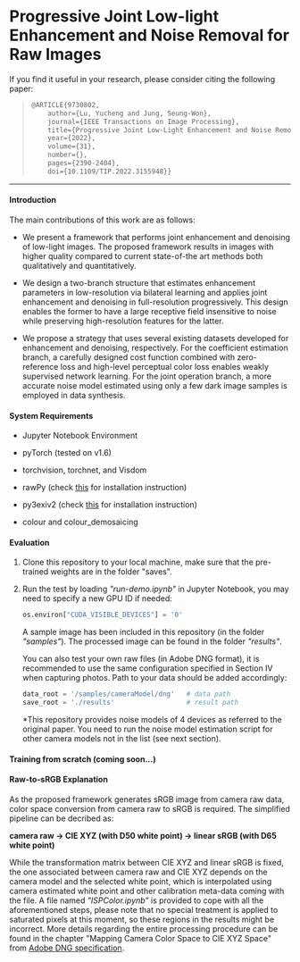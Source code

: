 # Progressive Joint Low-light Enhancement and Noise Removal for Raw Images



If you find it useful in your research, please consider citing the following paper:

> ```latex
> @ARTICLE{9730802,
>     author={Lu, Yucheng and Jung, Seung-Won},
>     journal={IEEE Transactions on Image Processing}, 
>     title={Progressive Joint Low-Light Enhancement and Noise Removal for Raw Images}, 
>     year={2022},
>     volume={31},
>     number={},
>     pages={2390-2404},
>     doi={10.1109/TIP.2022.3155948}}
> ```

------



#### Introduction

The main contributions of this work are as follows:

- We present a framework that performs joint enhancement and denoising of low-light images. The proposed framework results in images with higher quality compared to current state-of-the art methods both qualitatively and quantitatively.

- We design a two-branch structure that estimates enhancement parameters in low-resolution via bilateral learning and applies joint enhancement and denoising in full-resolution progressively. This design enables the former to have a large receptive field insensitive to noise while preserving high-resolution features for the latter.

- We propose a strategy that uses several existing datasets developed for enhancement and denoising, respectively. For the coefficient estimation branch, a carefully designed cost function combined with zero-reference loss and high-level perceptual color loss enables weakly supervised network learning. For the joint operation branch, a more accurate noise model estimated using only a few dark image samples is employed in data synthesis.

  

#### System Requirements

- Jupyter Notebook Environment

- pyTorch (tested on v1.6)

- torchvision, torchnet, and Visdom
- rawPy (check [this](https://pypi.org/project/rawpy/) for installation instruction)

- py3exiv2 (check [this](https://stackoverflow.com/questions/41075975/impossible-to-install-py3exiv2-with-pip) for installation instruction)
- colour and colour_demosaicing



#### Evaluation

1. Clone this repository to your local machine, make sure that the pre-trained weights are in the folder "saves".

2. Run the test by loading *"run-demo.ipynb"* in Jupyter Notebook, you may need to specify a new GPU ID if needed:

   ```python
   os.environ["CUDA_VISIBLE_DEVICES"] = '0'
   ```

   A sample image has been included in this repository (in the folder *"samples"*). The processed image can be found in the folder *"results"*.

   You can also test your own raw files (in Adobe DNG format), it is recommended to use the same configuration specified in Section IV when capturing photos. Path to your data should be added accordingly:

   ```python
   data_root = '/samples/cameraModel/dng'	# data path
   save_root = './results'					# result path
   ```

   *This repository provides noise models of 4 devices as referred to the original paper. You need to run the noise model estimation script for other camera models not in the list (see next section).



#### Training from scratch (coming soon...)



#### Raw-to-sRGB Explanation

As the proposed framework generates sRGB image from camera raw data, color space conversion from camera raw to sRGB is required. The simplified pipeline can be decribed as:

**camera raw → CIE XYZ (with D50 white point) → linear sRGB (with D65 white point)**

While the transformation matrix between CIE XYZ and linear sRGB is fixed, the one associated between camera raw and CIE XYZ depends on the camera model and the selected white point, which is interpolated using camera estimated white point and other calibration meta-data coming with the file. A file named *"ISPColor.ipynb"* is provided to cope with all the aforementioned steps, please note that no special treatment is applied to saturated pixels at this moment, so these regions in the results might be incorrect. More details regarding the entire processing procedure can be found in the chapter "Mapping Camera Color Space to CIE XYZ Space" from [Adobe DNG specification](https://helpx.adobe.com/content/dam/help/en/photoshop/pdf/dng_spec_1_6_0_0.pdf).
